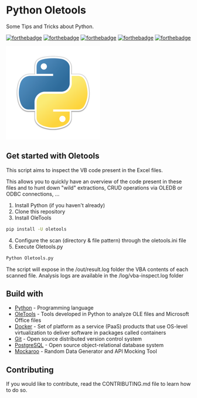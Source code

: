 # Python Oletools

Some Tips and Tricks about Python.

[![forthebadge](https://forthebadge.com/images/badges/you-didnt-ask-for-this.svg)](http://forthebadge.com) [![forthebadge](https://forthebadge.com/images/badges/made-with-python.svg)](http://forthebadge.com)  [![forthebadge](https://forthebadge.com/images/badges/contains-technical-debt.svg)](http://forthebadge.com)  [![forthebadge](https://forthebadge.com/images/badges/check-it-out.svg)](http://forthebadge.com)  [![forthebadge](https://forthebadge.com/images/badges/built-with-love.svg)](http://forthebadge.com)

![Python](./images/python-logo-256.png)

## Get started with Oletools

This script aims to inspect the VB code present in the Excel files.

This allows you to quickly have an overview of the code present in these files and to hunt down "wild" extractions, CRUD operations via OLEDB or ODBC connections, ...

1. Install Python (if you haven't already)
2. Clone this repository
3. Install OleTools

```bat
pip install -U oletools
```

4. Configure the scan (directory & file pattern) through the oletools.ini file
5. Execute Oletools.py

```bat
Python Oletools.py
```

The script will expose in the /out/result.log folder the VBA contents of each scanned file.
Analysis logs are available in the /log/vba-inspect.log folder


## Build with

* [Python](https://www.python.org/) - Programming language
* [OleTools](http://www.decalage.info/python/oletools) - Tools developed in Python to analyze OLE files and Microsoft Office files
* [Docker](https://www.docker.com/) - Set of platform as a service (PaaS) products that use OS-level virtualization to deliver software in packages called containers
* [Git](https://git-scm.com) - Open source distributed version control system
* [PostgreSQL](https://www.postgresql.org) - Open source object-relational database system
* [Mockaroo](https://www.mockaroo.com/) - Random Data Generator and API Mocking Tool

## Contributing

If you would like to contribute, read the CONTRIBUTING.md file to learn how to do so.
